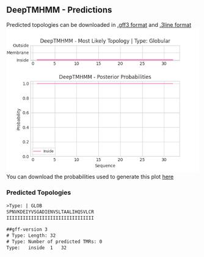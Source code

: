 ## DeepTMHMM - Predictions
Predicted topologies can be downloaded in [.gff3 format](TMRs.gff3) and [.3line format](predicted_topologies.3line)
![picture](plot.png)
You can download the probabilities used to generate this plot [here](Type:_probs.csv)
### Predicted Topologies
```
>Type: | GLOB
SPNVKDEIYVSGADIENVSLTAALIHQSVLCR
IIIIIIIIIIIIIIIIIIIIIIIIIIIIIIII

```


```
##gff-version 3
# Type: Length: 32
# Type: Number of predicted TMRs: 0
Type:	inside	1	32				

```
